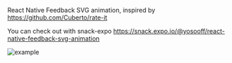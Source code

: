 React Native Feedback SVG animation, inspired by https://github.com/Cuberto/rate-it

You can check out with snack-expo https://snack.expo.io/@yosooff/react-native-feedback-svg-animation

![example](./gif/example.gif)
